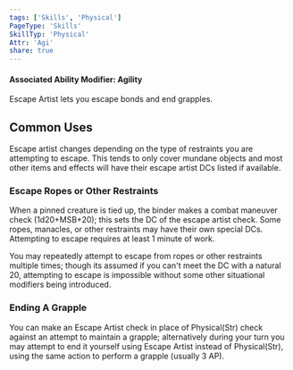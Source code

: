 ```yaml
---
tags: ['Skills', 'Physical']
PageType: 'Skills'
SkillTyp: 'Physical'
Attr: 'Agi'
share: true
---
```

#### Associated Ability Modifier: Agility
Escape Artist lets you escape bonds and end grapples.

## Common Uses

Escape artist changes depending on the type of restraints you are attempting to escape. This tends to only cover mundane objects and most other items and effects will have their escape artist DCs listed if available.

### Escape Ropes or Other Restraints
When a pinned creature is tied up, the binder makes a combat maneuver check (1d20+MSB+20); this sets the DC of the escape artist check. Some ropes, manacles, or other restraints may have their own special DCs. Attempting to escape requires at least 1 minute of work.

You may repeatedly attempt to escape from ropes or other restraints multiple times; though its assumed if you can't meet the DC with a natural 20, attempting to escape is impossible without some other situational modifiers being introduced.

### Ending A Grapple

You can make an Escape Artist check in place of Physical(Str) check against an attempt to maintain a grapple; alternatively during your turn you may attempt to end it yourself using Escape Artist instead of Physical(Str), using the same action to perform a grapple (usually 3 AP).